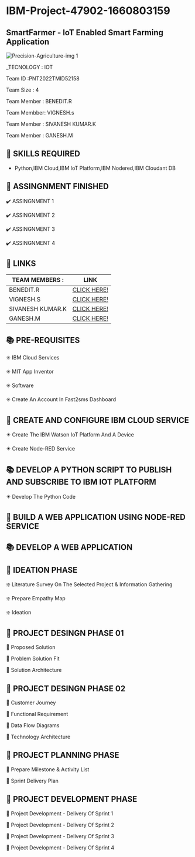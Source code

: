 # IBM-Project-47902-1660803159
## SmartFarmer - IoT Enabled Smart Farming Application
![Precision-Agriculture-img 1](https://user-images.githubusercontent.com/114178640/202894830-3b7eb039-06f5-48c4-99e4-78aa6504988e.jpg)

_TECNOLOGY : IOT

Team ID :PNT2022TMID52158

Team Size : 4

Team Member : BENEDIT.R

Team Membber: VIGNESH.s

Team Member : SIVANESH KUMAR.K

Team Member : GANESH.M

## :scroll: SKILLS REQUIRED

- Python,IBM Cloud,IBM IoT Platform,IBM Nodered,IBM Cloudant DB

## :page_with_curl:	ASSINGNMENT FINISHED

:heavy_check_mark: ASSINGNMENT 1

:heavy_check_mark: ASSINGNMENT 2

:heavy_check_mark: ASSINGNMENT 3

:heavy_check_mark: ASSINGNMENT 4

## :link: LINKS

|  TEAM MEMBERS :|LINK                                                                                                                               |
|----------------|-----------------------------------------------------------------------------------------------------------------------------------|
|       BENEDIT.R|[CLICK HERE!](https://github.com/IBM-EPBL/IBM-Project-47902-1660803159/tree/main/Assignments/Team%20Lead(R.Benedit))               |
|       VIGNESH.S|[CLICK HERE!](https://github.com/IBM-EPBL/IBM-Project-47902-1660803159/tree/main/Assignments/Team%20Member%203(S.Vignesh))         |
|SIVANESH KUMAR.K|[CLICK HERE!](https://github.com/IBM-EPBL/IBM-Project-47902-1660803159/tree/main/Assignments/Team%20Member%202(K.Sivanesh%20Kumar))|
|        GANESH.M|[CLICK HERE!](https://github.com/IBM-EPBL/IBM-Project-47902-1660803159/tree/main/Assignments/Team%20Member%201(M.Ganesh))          |

## :books: PRE-REQUISITES

:eight_spoked_asterisk: IBM Cloud Services

:eight_spoked_asterisk: MIT App Inventor

:eight_spoked_asterisk: Software

:eight_spoked_asterisk: Create An Account In Fast2sms Dashboard

## :page_with_curl:	CREATE AND CONFIGURE IBM CLOUD SERVICE

:eight_pointed_black_star: Create The IBM Watson IoT Platform And A Device

:eight_pointed_black_star: Create Node-RED Service

## :books: DEVELOP A PYTHON SCRIPT TO PUBLISH AND SUBSCRIBE TO IBM IOT PLATFORM

:eight_pointed_black_star: Develop The Python Code

## :page_with_curl:	BUILD A WEB APPLICATION USING NODE-RED SERVICE

## :books: DEVELOP A WEB APPLICATION

## :page_with_curl:	IDEATION PHASE

:sparkle: Literature Survey On The Selected Project & Information Gathering

:sparkle: Prepare Empathy Map

:sparkle: Ideation

## :dart: PROJECT DESINGN PHASE 01

:radio_button: Proposed Solution

:radio_button: Problem Solution Fit

:radio_button: Solution Architecture

## :dart: PROJECT DESINGN PHASE 02

:pushpin: Customer Journey

:pushpin: Functional Requirement

:pushpin: Data Flow Diagrams

:pushpin: Technology Architecture

## :dart: PROJECT PLANNING PHASE

:large_orange_diamond: Prepare Milestone & Activity List

:large_orange_diamond: Sprint Delivery Plan

## :dart: PROJECT DEVELOPMENT PHASE

:nazar_amulet: Project Development - Delivery Of Sprint 1

:nazar_amulet: Project Development - Delivery Of Sprint 2

:nazar_amulet: Project Development - Delivery Of Sprint 3

:nazar_amulet: Project Development - Delivery Of Sprint 4



